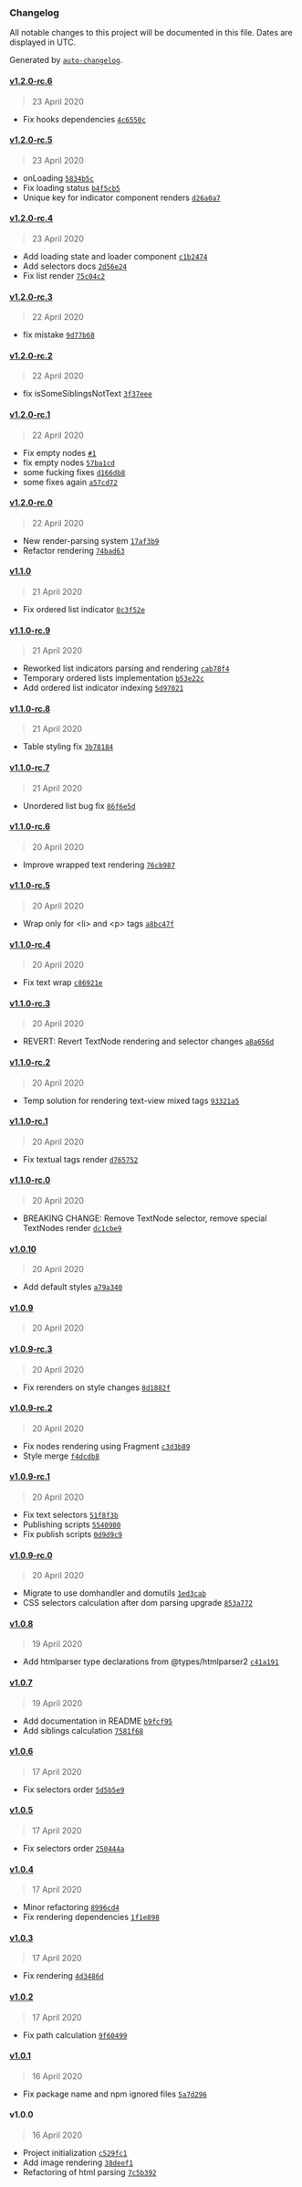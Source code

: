 ### Changelog

All notable changes to this project will be documented in this file. Dates are displayed in UTC.

Generated by [`auto-changelog`](https://github.com/CookPete/auto-changelog).

#### [v1.2.0-rc.6](https://github.com/busfor/react-native-html-to-native/compare/v1.2.0-rc.5...v1.2.0-rc.6)

> 23 April 2020

- Fix hooks dependencies [`4c6550c`](https://github.com/busfor/react-native-html-to-native/commit/4c6550caa600942c1c507debe98195780fbbacf6)

#### [v1.2.0-rc.5](https://github.com/busfor/react-native-html-to-native/compare/v1.2.0-rc.4...v1.2.0-rc.5)

> 23 April 2020

- onLoading [`5834b5c`](https://github.com/busfor/react-native-html-to-native/commit/5834b5cb2a287116b3306f52d37e010a0856fc00)
- Fix loading status [`b4f5cb5`](https://github.com/busfor/react-native-html-to-native/commit/b4f5cb59e6e3efd9edb4e4171e4b7106e99b8962)
- Unique key for indicator component renders [`d26a0a7`](https://github.com/busfor/react-native-html-to-native/commit/d26a0a75e0b21b844a3f9c5e7a912451242de871)

#### [v1.2.0-rc.4](https://github.com/busfor/react-native-html-to-native/compare/v1.2.0-rc.3...v1.2.0-rc.4)

> 23 April 2020

- Add loading state and loader component [`c1b2474`](https://github.com/busfor/react-native-html-to-native/commit/c1b2474e7a7596975c8186ec59fd9469f0472ddf)
- Add selectors docs [`2d56e24`](https://github.com/busfor/react-native-html-to-native/commit/2d56e24183d1b5c7161145e491dff7eb35053ce8)
- Fix list render [`75c04c2`](https://github.com/busfor/react-native-html-to-native/commit/75c04c24b72baaab67f051bc347c7edcbcac4aea)

#### [v1.2.0-rc.3](https://github.com/busfor/react-native-html-to-native/compare/v1.2.0-rc.2...v1.2.0-rc.3)

> 22 April 2020

- fix mistake [`9d77b68`](https://github.com/busfor/react-native-html-to-native/commit/9d77b685f5e128de266c68b433d86637f096e996)

#### [v1.2.0-rc.2](https://github.com/busfor/react-native-html-to-native/compare/v1.2.0-rc.1...v1.2.0-rc.2)

> 22 April 2020

- fix isSomeSiblingsNotText [`3f37eee`](https://github.com/busfor/react-native-html-to-native/commit/3f37eee4c225cf9636bf110d849446a3565bc01c)

#### [v1.2.0-rc.1](https://github.com/busfor/react-native-html-to-native/compare/v1.2.0-rc.0...v1.2.0-rc.1)

> 22 April 2020

- Fix empty nodes [`#1`](https://github.com/busfor/react-native-html-to-native/pull/1)
- fix empty nodes [`57ba1cd`](https://github.com/busfor/react-native-html-to-native/commit/57ba1cdf7cfaf448b16cb1cdd4fbab2fda46ff32)
- some fucking fixes [`d166db8`](https://github.com/busfor/react-native-html-to-native/commit/d166db857141ceda79dc61e7e8114520321f64d8)
- some fixes again [`a57cd72`](https://github.com/busfor/react-native-html-to-native/commit/a57cd72bfbbf99610743997b0308455da4279fe2)

#### [v1.2.0-rc.0](https://github.com/busfor/react-native-html-to-native/compare/v1.1.0...v1.2.0-rc.0)

> 22 April 2020

- New render-parsing system [`17af3b9`](https://github.com/busfor/react-native-html-to-native/commit/17af3b94ef404114c155bce390dfc9bc6adb904a)
- Refactor rendering [`74bad63`](https://github.com/busfor/react-native-html-to-native/commit/74bad63a764e03c9aa9451fc680a6db275955089)

#### [v1.1.0](https://github.com/busfor/react-native-html-to-native/compare/v1.1.0-rc.9...v1.1.0)

> 21 April 2020

- Fix ordered list indicator [`0c3f52e`](https://github.com/busfor/react-native-html-to-native/commit/0c3f52e7048188f44f799fddbc76147df47b15ca)

#### [v1.1.0-rc.9](https://github.com/busfor/react-native-html-to-native/compare/v1.1.0-rc.8...v1.1.0-rc.9)

> 21 April 2020

- Reworked list indicators parsing and rendering [`cab78f4`](https://github.com/busfor/react-native-html-to-native/commit/cab78f4d510f9454b3e58e5f5ef4fa5da2974a49)
- Temporary ordered lists implementation [`b53e22c`](https://github.com/busfor/react-native-html-to-native/commit/b53e22c128121c78a46a5aae309afeb8e90ada04)
- Add ordered list indicator indexing [`5d97021`](https://github.com/busfor/react-native-html-to-native/commit/5d97021450305846c92c70c38f71f398ba4224c6)

#### [v1.1.0-rc.8](https://github.com/busfor/react-native-html-to-native/compare/v1.1.0-rc.7...v1.1.0-rc.8)

> 21 April 2020

- Table styling fix [`3b78184`](https://github.com/busfor/react-native-html-to-native/commit/3b78184c9ac544fa57ab198f968f8e7e29df3e7b)

#### [v1.1.0-rc.7](https://github.com/busfor/react-native-html-to-native/compare/v1.1.0-rc.6...v1.1.0-rc.7)

> 21 April 2020

- Unordered list bug fix [`86f6e5d`](https://github.com/busfor/react-native-html-to-native/commit/86f6e5d208b09f2a5211b74908456e02ff74e543)

#### [v1.1.0-rc.6](https://github.com/busfor/react-native-html-to-native/compare/v1.1.0-rc.5...v1.1.0-rc.6)

> 20 April 2020

- Improve wrapped text rendering [`76cb987`](https://github.com/busfor/react-native-html-to-native/commit/76cb98717e4be77366bb0dd27ebc5aff6ae74641)

#### [v1.1.0-rc.5](https://github.com/busfor/react-native-html-to-native/compare/v1.1.0-rc.4...v1.1.0-rc.5)

> 20 April 2020

- Wrap only for &lt;li&gt; and &lt;p&gt; tags [`a8bc47f`](https://github.com/busfor/react-native-html-to-native/commit/a8bc47f81186c5057ed2b75ea8a772dcf1cf0856)

#### [v1.1.0-rc.4](https://github.com/busfor/react-native-html-to-native/compare/v1.1.0-rc.3...v1.1.0-rc.4)

> 20 April 2020

- Fix text wrap [`c86921e`](https://github.com/busfor/react-native-html-to-native/commit/c86921e80edac3a47e3001bf4becaa1b59832f09)

#### [v1.1.0-rc.3](https://github.com/busfor/react-native-html-to-native/compare/v1.1.0-rc.2...v1.1.0-rc.3)

> 20 April 2020

- REVERT: Revert TextNode rendering and selector changes [`a8a656d`](https://github.com/busfor/react-native-html-to-native/commit/a8a656db489353dce4e0079d581c34837846c872)

#### [v1.1.0-rc.2](https://github.com/busfor/react-native-html-to-native/compare/v1.1.0-rc.1...v1.1.0-rc.2)

> 20 April 2020

- Temp solution for rendering text-view mixed tags [`93321a5`](https://github.com/busfor/react-native-html-to-native/commit/93321a5cfaa4bbc8a6822e25a0002dadc0322afa)

#### [v1.1.0-rc.1](https://github.com/busfor/react-native-html-to-native/compare/v1.1.0-rc.0...v1.1.0-rc.1)

> 20 April 2020

- Fix textual tags render [`d765752`](https://github.com/busfor/react-native-html-to-native/commit/d765752385b1f8b17debcc7164e789be28bbab17)

#### [v1.1.0-rc.0](https://github.com/busfor/react-native-html-to-native/compare/v1.0.10...v1.1.0-rc.0)

> 20 April 2020

- BREAKING CHANGE: Remove TextNode selector, remove special TextNodes render [`dc1cbe9`](https://github.com/busfor/react-native-html-to-native/commit/dc1cbe97f6b647f1c506c644c987bf34fd31de92)

#### [v1.0.10](https://github.com/busfor/react-native-html-to-native/compare/v1.0.9...v1.0.10)

> 20 April 2020

- Add default styles [`a79a340`](https://github.com/busfor/react-native-html-to-native/commit/a79a34008e92440cc43617749678c6829401cbbb)

#### [v1.0.9](https://github.com/busfor/react-native-html-to-native/compare/v1.0.9-rc.3...v1.0.9)

> 20 April 2020

#### [v1.0.9-rc.3](https://github.com/busfor/react-native-html-to-native/compare/v1.0.9-rc.2...v1.0.9-rc.3)

> 20 April 2020

- Fix rerenders on style changes [`8d1882f`](https://github.com/busfor/react-native-html-to-native/commit/8d1882faff0fc0feb4e61b56a2485f117ad95fff)

#### [v1.0.9-rc.2](https://github.com/busfor/react-native-html-to-native/compare/v1.0.9-rc.1...v1.0.9-rc.2)

> 20 April 2020

- Fix nodes rendering using Fragment [`c3d3b89`](https://github.com/busfor/react-native-html-to-native/commit/c3d3b89014bb53b7d7808586922270845385401e)
- Style merge [`f4dcdb8`](https://github.com/busfor/react-native-html-to-native/commit/f4dcdb8703052fac5f03f986e481fb62fde4e0fd)

#### [v1.0.9-rc.1](https://github.com/busfor/react-native-html-to-native/compare/v1.0.9-rc.0...v1.0.9-rc.1)

> 20 April 2020

- Fix text selectors [`51f8f3b`](https://github.com/busfor/react-native-html-to-native/commit/51f8f3b0f352f970d2b00255dd5c043d466af32f)
- Publishing scripts [`5540980`](https://github.com/busfor/react-native-html-to-native/commit/554098051947281df3426703ba2395fe5dda63f5)
- Fix publish scripts [`0d9d9c9`](https://github.com/busfor/react-native-html-to-native/commit/0d9d9c9beac1a41f0ee813bc8737e08f895cd8f9)

#### [v1.0.9-rc.0](https://github.com/busfor/react-native-html-to-native/compare/v1.0.8...v1.0.9-rc.0)

> 20 April 2020

- Migrate to use domhandler and domutils [`1ed3cab`](https://github.com/busfor/react-native-html-to-native/commit/1ed3cab8288efaa9d251180a9efee8b58550136e)
- CSS selectors calculation after dom parsing upgrade [`853a772`](https://github.com/busfor/react-native-html-to-native/commit/853a772331e7552fdf332e4e6f4ad3558dbd9fc0)

#### [v1.0.8](https://github.com/busfor/react-native-html-to-native/compare/v1.0.7...v1.0.8)

> 19 April 2020

- Add htmlparser type declarations from @types/htmlparser2 [`c41a191`](https://github.com/busfor/react-native-html-to-native/commit/c41a1916141ced96a94291535b8a199122e677a4)

#### [v1.0.7](https://github.com/busfor/react-native-html-to-native/compare/v1.0.6...v1.0.7)

> 19 April 2020

- Add documentation in README [`b9fcf95`](https://github.com/busfor/react-native-html-to-native/commit/b9fcf9598fa762fe642a3fba28e67a18921cab30)
- Add siblings calculation [`7581f68`](https://github.com/busfor/react-native-html-to-native/commit/7581f68f4cc63e0ef2635582c74c2032ad004f90)

#### [v1.0.6](https://github.com/busfor/react-native-html-to-native/compare/v1.0.5...v1.0.6)

> 17 April 2020

- Fix selectors order [`5d5b5e9`](https://github.com/busfor/react-native-html-to-native/commit/5d5b5e91b364b836c7c7ff9a24374ac27824bff4)

#### [v1.0.5](https://github.com/busfor/react-native-html-to-native/compare/v1.0.4...v1.0.5)

> 17 April 2020

- Fix selectors order [`250444a`](https://github.com/busfor/react-native-html-to-native/commit/250444a3559218a5702b8688f1f13dbba187f88a)

#### [v1.0.4](https://github.com/busfor/react-native-html-to-native/compare/v1.0.3...v1.0.4)

> 17 April 2020

- Minor refactoring [`8996cd4`](https://github.com/busfor/react-native-html-to-native/commit/8996cd4ac98e463a99ef38ebb907fac73fd7ed18)
- Fix rendering dependencies [`1f1e898`](https://github.com/busfor/react-native-html-to-native/commit/1f1e898007c30dbb60e288085b2abef5ed09be2f)

#### [v1.0.3](https://github.com/busfor/react-native-html-to-native/compare/v1.0.2...v1.0.3)

> 17 April 2020

- Fix rendering [`4d3486d`](https://github.com/busfor/react-native-html-to-native/commit/4d3486deaf5bea40c2189520f0e8aa51d9d7be4a)

#### [v1.0.2](https://github.com/busfor/react-native-html-to-native/compare/v1.0.1...v1.0.2)

> 17 April 2020

- Fix path calculation [`9f60499`](https://github.com/busfor/react-native-html-to-native/commit/9f604990fdae212a43da80b78ab512d911080ae8)

#### [v1.0.1](https://github.com/busfor/react-native-html-to-native/compare/v1.0.0...v1.0.1)

> 16 April 2020

- Fix package name and npm ignored files [`5a7d296`](https://github.com/busfor/react-native-html-to-native/commit/5a7d29639fa8ca570ce8abb0e86f22f6fd5c9207)

#### v1.0.0

> 16 April 2020

- Project initialization [`c529fc1`](https://github.com/busfor/react-native-html-to-native/commit/c529fc14c1f2e319cd454a5b97f624f007b29964)
- Add image rendering [`38deef1`](https://github.com/busfor/react-native-html-to-native/commit/38deef1a7590385b9bba2d0877372af1d1eb984a)
- Refactoring of html parsing [`7c5b392`](https://github.com/busfor/react-native-html-to-native/commit/7c5b392375759f677ebe1c126b7d44386af23f88)
